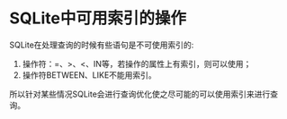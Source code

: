 # SQLite中可用索引的操作
SQLite在处理查询的时候有些语句是不可使用索引的:


1.	操作符：=、>、<、IN等，若操作的属性上有索引，则可以使用；
2.	操作符BETWEEN、LIKE不能用索引。


所以针对某些情况SQLite会进行查询优化使之尽可能的可以使用索引来进行查询。
